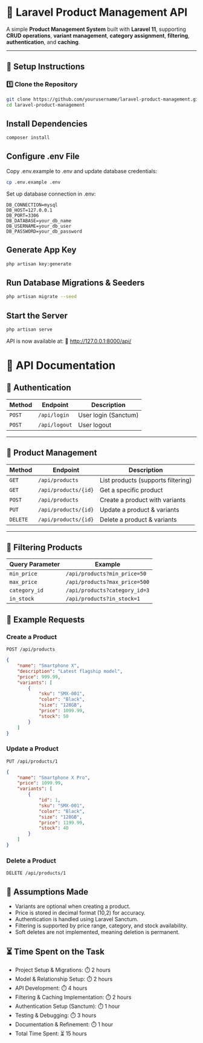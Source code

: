 # 🛒 Laravel Product Management API

A simple **Product Management System** built with **Laravel 11**, supporting **CRUD operations**, **variant management**, **category assignment**, **filtering**, **authentication**, and **caching**.

---

## 🚀 Setup Instructions

### **1️⃣ Clone the Repository**

```sh
git clone https://github.com/yourusername/laravel-product-management.git
cd laravel-product-management
```

## Install Dependencies

```sh
composer install
```

## Configure .env File

Copy .env.example to .env and update database credentials:

```sh
cp .env.example .env
```

Set up database connection in .env:

```env
DB_CONNECTION=mysql
DB_HOST=127.0.0.1
DB_PORT=3306
DB_DATABASE=your_db_name
DB_USERNAME=your_db_user
DB_PASSWORD=your_db_password
```

## Generate App Key

```sh
php artisan key:generate
```

## Run Database Migrations & Seeders

```sh
php artisan migrate --seed
```

## Start the Server

```sh
php artisan serve
```

API is now available at:
📌 http://127.0.0.1:8000/api/

# 📖 API Documentation

## 🔹 Authentication

| Method | Endpoint      | Description          |
| ------ | ------------- | -------------------- |
| `POST` | `/api/login`  | User login (Sanctum) |
| `POST` | `/api/logout` | User logout          |

---

## 🔹 Product Management

| Method   | Endpoint             | Description                        |
| -------- | -------------------- | ---------------------------------- |
| `GET`    | `/api/products`      | List products (supports filtering) |
| `GET`    | `/api/products/{id}` | Get a specific product             |
| `POST`   | `/api/products`      | Create a product with variants     |
| `PUT`    | `/api/products/{id}` | Update a product & variants        |
| `DELETE` | `/api/products/{id}` | Delete a product & variants        |

---

## 🔹 Filtering Products

| Query Parameter | Example                       |
| --------------- | ----------------------------- |
| `min_price`     | `/api/products?min_price=50`  |
| `max_price`     | `/api/products?max_price=500` |
| `category_id`   | `/api/products?category_id=3` |
| `in_stock`      | `/api/products?in_stock=1`    |

## 🔹 Example Requests

### Create a Product

```http
POST /api/products
```

```json
{
    "name": "Smartphone X",
    "description": "Latest flagship model",
    "price": 999.99,
    "variants": [
        {
            "sku": "SMX-001",
            "color": "Black",
            "size": "128GB",
            "price": 1099.99,
            "stock": 50
        }
    ]
}
```

### Update a Product

```http
PUT /api/products/1
```

```json
{
    "name": "Smartphone X Pro",
    "price": 1099.99,
    "variants": [
        {
            "id": 1,
            "sku": "SMX-001",
            "color": "Black",
            "size": "128GB",
            "price": 1199.99,
            "stock": 40
        }
    ]
}
```

### Delete a Product

```http
DELETE /api/products/1
```

## 🤔 Assumptions Made

-   Variants are optional when creating a product.
-   Price is stored in decimal format (10,2) for accuracy.
-   Authentication is handled using Laravel Sanctum.
-   Filtering is supported by price range, category, and stock availability.
-   Soft deletes are not implemented, meaning deletion is permanent.

## ⏳ Time Spent on the Task

-   Project Setup & Migrations: ⏱️ 2 hours
-   Model & Relationship Setup: ⏱️ 2 hours
-   API Development: ⏱️ 4 hours
-   Filtering & Caching Implementation: ⏱️ 2 hours
-   Authentication Setup (Sanctum): ⏱️ 1 hour
-   Testing & Debugging: ⏱️ 3 hours
-   Documentation & Refinement: ⏱️ 1 hour
-   Total Time Spent: ⏳ 15 hours

